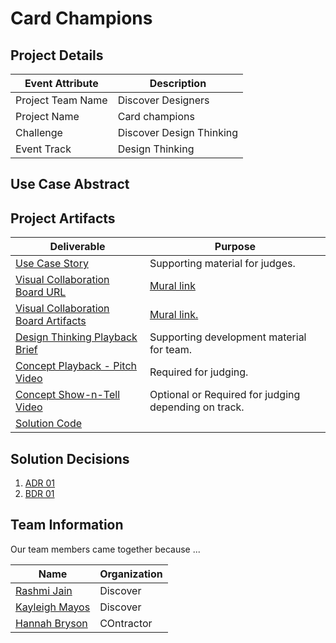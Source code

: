 <!---  Submission Readme Instructions  
  Welcome to the FINOS GAAD Hackathon!

  This GitHub Repo represents a template for your project. It represents the central repository of all artifacts produced by your team. This repository will be referenced during the judging activity and after the event has completed.

  Please follow the Template Instructions herein to update this README.

  Remember to:
    a) Remove all Template Instructions once complete.
    b) Add the mandatory GitHub Topics.
--->
 
# Card Champions
<!--- Template Instructions  
  Each Participating Team will have a unique name. Each Team will create a unique name for their project. Replace above "Project Name" with Participating Team Project Name which is different from the Team Name.
--->

## Project Details
<!--- Template Instructions  
  Provide your team specific details:

    Challenge should have a numeric value {1, 2, etc}.

    Event Track should have one of the following values: "Hack the Code", "Design Thinking", "Not Applicable".
--->

| Event Attribute| Description |
| --- | --- |
| Project Team Name | Discover Designers |
| Project Name | Card champions |
| Challenge | Discover Design Thinking |
| Event Track | Design Thinking |

## Use Case Abstract
<!--- Template Instructions  
This project solves the accessibility issue that is selecting a product on a bank website. We feel that the selection of a product is the first drop of point for any potential accessibility issues. There is a range of things that can overwhelm a content consumer. Our solution is that universal design is added to all steps of the solution. A quiz asks them what they are looking for in a product in broken down steps, provides them with the knowledge they need to make an informed decision, and on how they can compare products.
This project is important, in part, gaining back the £935 million that Banks and Building Societies lose every month due to accessibility issues.
(https://wearepurple.org.uk/the-purple-pound-infographic/)
Any customer with accessibility needs must fill out an application form for a product. First, they have to select a product causing this to be the first dropout point. We have decided to focus on dyslexia as it is a disability that affects at least 1 in 10 people.  Over 6 million individuals in the UK alone have dyslexia and may not even have received a diagnosis yet.  35% of U.S. entrepreneurs suffer from dyslexia, and  20% in the UK. So they are customers that have a need for the bank's services. Without our solution, the bank loses valuable and potentially loyal customers.

So we propose to use the Atomic theme builder to provide a need base experience to Charlie. 
--->
## Project Artifacts
<!--- Template Instructions  
  Complete the table below. Replace URLs where necessary.

    1. Use Case: Markdown file describing the story with support by UML diagrams. Remember to update filename if you renamed the original template.
    2. Visual Collaboration Board Details: Provide a link to the teams Board and/or export the whiteboard used for team brainstorming and provide link to file or folder where the artifacts are persisted. Since FREE Boards may not be available long term you should consider both options.   
    3. Design Thinking Playback Brief: PowerPoint Presentation used to convey results of Design Thinking activities and record Pitch Video.
    4. Concept Playback Pitch Video: URL to Pitch Video recording conveying project problem statement and What/Why/Wow elements.
    5. Concept Show-n-Tell Video: URL Recording of a running solution to the proposed concept. 
    6. Code: URL to the code Readme file. 

    WARNINGS: 
    1. Judges will stop listening to Pitch Video after the 2 minute mark so do not exceed the limit.
    2. Judges will use the links in the table below; Fix all broken links.
--->

| Deliverable | Purpose |
| --- | --- |
| [Use Case Story](./hackproject/usecase.md) | Supporting material for judges. | 
| [Visual Collaboration Board URL]() |[Mural link](https://app.mural.co/t/discoverdesigners2109/m/discoverdesigners2109/1682680007422/91c0df4f5222daad4d98a1b535f133d821e07854?invited=true&sender=u417f3117492ffe677cc63836) | 
| [Visual Collaboration Board Artifacts](./hackproject/media/board) | [Mural link.](https://app.mural.co/t/discoverdesigners2109/m/discoverdesigners2109/1682680007422/91c0df4f5222daad4d98a1b535f133d821e07854?invited=true&sender=u417f3117492ffe677cc63836) | 
| [Design Thinking Playback Brief](./presentations/playback-brief.ppt)| Supporting development material for team. | 
| [Concept Playback - Pitch Video](./media/videos/pitch-video.mp4)|  Required for judging. | 
| [Concept Show-n-Tell Video](./media/videos/demo-video.mp4) | Optional or Required for judging depending on track. | 
| [Solution Code](./hackproject/README.md) | | Supporting material for judging depending on track.   | 

## Solution Decisions
<!--- Template Instructions  
  Optional Section. If the team has documented reasons for any of their business or technical decisions, use this section to  itemize the links to the decision documents using the template in the /decisions folder.  Remove this section if nothing to list.
---> 

1. [ADR 01](./decisions/adr-01.md)
2. [BDR 01](./decisions/bdr-01.md)

## Team Information
<!--- Template Instructions  
  Provide a brief description of your team, how it came to be, etc.
--->  

Our team members came together because ...
 
| Name | Organization |
| --- | --- |
| [Rashmi Jain](social-url) | Discover |
| [Kayleigh Mayos](social-url) | Discover |
| [Hannah Bryson](social-url) | COntractor |

